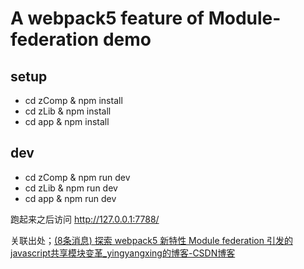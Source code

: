 # A webpack5 feature of Module-federation demo

## setup

+ cd zComp & npm install
+ cd zLib & npm install
+ cd app & npm install

## dev

+ cd zComp & npm run dev
+ cd zLib & npm run dev
+ cd app & npm run dev


跑起来之后访问 http://127.0.0.1:7788/

关联出处；[(8条消息) 探索 webpack5 新特性 Module federation 引发的javascript共享模块变革_yingyangxing的博客-CSDN博客](https://blog.csdn.net/yingyangxing/article/details/109653116)